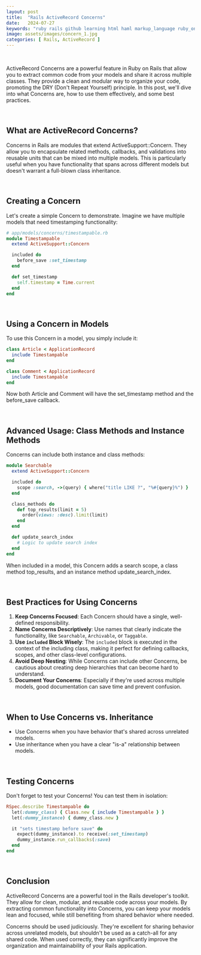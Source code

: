 ```yaml
---
layout: post
title:  "Rails ActiveRecord Concerns"
date:   2024-07-27
keywords: "ruby rails github learning html haml markup_language ruby_on_rails"
image: assets/images/concern_1.jpg
categories: [ Rails, ActiveRecord ]
---
```


<br>

ActiveRecord Concerns are a powerful feature in Ruby on Rails that allow you to extract common code from your models and share it across multiple classes. They provide a clean and modular way to organize your code, promoting the DRY (Don't Repeat Yourself) principle. In this post, we'll dive into what Concerns are, how to use them effectively, and some best practices.

<br>

<h2>What are ActiveRecord Concerns?</h2>

Concerns in Rails are modules that extend ActiveSupport::Concern. They allow you to encapsulate related methods, callbacks, and validations into reusable units that can be mixed into multiple models. This is particularly useful when you have functionality that spans across different models but doesn't warrant a full-blown class inheritance.

<br>

<h2>Creating a Concern</h2>

Let's create a simple Concern to demonstrate. Imagine we have multiple models that need timestamping functionality:

```ruby
# app/models/concerns/timestampable.rb
module Timestampable
  extend ActiveSupport::Concern

  included do
    before_save :set_timestamp
  end

  def set_timestamp
    self.timestamp = Time.current
  end
end
```

<br>

<h2>Using a Concern in Models</h2>

To use this Concern in a model, you simply include it:

```ruby
class Article < ApplicationRecord
  include Timestampable
end

class Comment < ApplicationRecord
  include Timestampable
end
```

Now both Article and Comment will have the set_timestamp method and the before_save callback.


<br>

<h2>Advanced Usage: Class Methods and Instance Methods</h2>

Concerns can include both instance and class methods:

```ruby
module Searchable
  extend ActiveSupport::Concern

  included do
    scope :search, ->(query) { where("title LIKE ?", "%#{query}%") }
  end

  class_methods do
    def top_results(limit = 5)
      order(views: :desc).limit(limit)
    end
  end

  def update_search_index
    # Logic to update search index
  end
end
```

When included in a model, this Concern adds a search scope, a class method top_results, and an instance method update_search_index.

<br>

<h2>Best Practices for Using Concerns</h2>

1. **Keep Concerns Focused**: Each Concern should have a single, well-defined responsibility.
2. **Name Concerns Descriptively**: Use names that clearly indicate the functionality, like `Searchable`, `Archivable`, or `Taggable`.
3. **Use `included` Block Wisely**: The `included` block is executed in the context of the including class, making it perfect for defining callbacks, scopes, and other class-level configurations.
4. **Avoid Deep Nesting**: While Concerns can include other Concerns, be cautious about creating deep hierarchies that can become hard to understand.
5. **Document Your Concerns**: Especially if they're used across multiple models, good documentation can save time and prevent confusion.

<br>

<h2>When to Use Concerns vs. Inheritance</h2>

- Use Concerns when you have behavior that's shared across unrelated models.
- Use inheritance when you have a clear "is-a" relationship between models.

<br>

<h2>Testing Concerns</h2>

Don't forget to test your Concerns! You can test them in isolation:

```ruby
RSpec.describe Timestampable do
  let(:dummy_class) { Class.new { include Timestampable } }
  let(:dummy_instance) { dummy_class.new }

  it "sets timestamp before save" do
    expect(dummy_instance).to receive(:set_timestamp)
    dummy_instance.run_callbacks(:save)
  end
end
```

<br>

## Conclusion

ActiveRecord Concerns are a powerful tool in the Rails developer's toolkit. They allow for clean, modular, and reusable code across your models. By extracting common functionality into Concerns, you can keep your models lean and focused, while still benefiting from shared behavior where needed.

Concerns should be used judiciously. They're excellent for sharing behavior across unrelated models, but shouldn't be used as a catch-all for any shared code. When used correctly, they can significantly improve the organization and maintainability of your Rails application.

